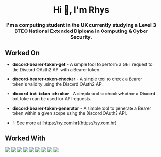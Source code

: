 <h1 align="center">Hi 👋, I'm Rhys</h1>
<h3 align="center">I'm a computing student in the UK currently studying a Level 3 BTEC National Extended Diploma in Computing & Cyber Security.</h3>

<h2> Worked On</h2>

- <p><b>discord-bearer-token-get</b> - A simple tool to perform a GET request to the Discord OAuth2 API with a Bearer token.</p>
- <p><b>discord-bearer-token-checker</b> - A simple tool to check a Bearer token's validity using the Discord OAuth2 API.</p>
- <p><b>discord-bot-token-checker</b> - A simple tool to check whether a Discord bot token can be used for API requests.</p>
- <p><b>discord-bearer-token-generator</b> - A simple tool to generate a Bearer token within a given scope using the Discord OAuth2 API.</p>

- ✨ See more at [https://sy.com.hr](https://sy.com.hr)


<h2> Worked With</h2>
<p align="left">
  <img src="https://img.shields.io/badge/python%20-%2314354C.svg?&style=for-the-badge&logo=python&logoColor=white"/>
  <img src="https://img.shields.io/badge/node.js%20-%2343853D.svg?&style=for-the-badge&logo=node.js&logoColor=white"/>
  <img src="https://img.shields.io/badge/javascript%20-%23323330.svg?&style=for-the-badge&logo=javascript&logoColor=%23F7DF1E"/>
  <img src="https://img.shields.io/badge/express.js%20-%23404d59.svg?&style=for-the-badge"/>
  <img src="https://img.shields.io/badge/CSharp%20-%2314354C.svg?&style=for-the-badge&logo=C%20Sharp&logoColor=white"/>
  <img src="https://img.shields.io/badge/mysql-%2300f.svg?&style=for-the-badge&logo=mysql&logoColor=white"/>
  <img src="https://img.shields.io/badge/docker%20-%230db7ed.svg?&style=for-the-badge&logo=docker&logoColor=white"/>
  <img src="https://img.shields.io/badge/css3%20-%231572B6.svg?&style=for-the-badge&logo=css3&logoColor=white"/>
  <img src="https://img.shields.io/badge/html5%20-%23E34F26.svg?&style=for-the-badge&logo=html5&logoColor=white"/>
</p>
